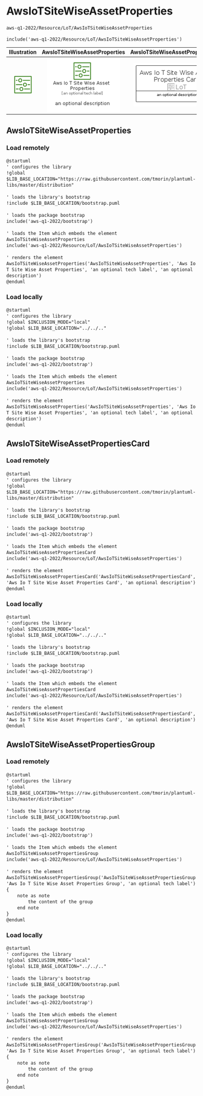 # AwsIoTSiteWiseAssetProperties


```text
aws-q1-2022/Resource/LoT/AwsIoTSiteWiseAssetProperties
```

```text
include('aws-q1-2022/Resource/LoT/AwsIoTSiteWiseAssetProperties')
```



| Illustration | AwsIoTSiteWiseAssetProperties | AwsIoTSiteWiseAssetPropertiesCard | AwsIoTSiteWiseAssetPropertiesGroup |
| :---: | :---: | :---: | :---: |
| ![illustration for Illustration](../../../aws-q1-2022/Resource/LoT/AwsIoTSiteWiseAssetProperties.png) | ![illustration for AwsIoTSiteWiseAssetProperties](../../../aws-q1-2022/Resource/LoT/AwsIoTSiteWiseAssetProperties.Local.png) | ![illustration for AwsIoTSiteWiseAssetPropertiesCard](../../../aws-q1-2022/Resource/LoT/AwsIoTSiteWiseAssetPropertiesCard.Local.png) | ![illustration for AwsIoTSiteWiseAssetPropertiesGroup](../../../aws-q1-2022/Resource/LoT/AwsIoTSiteWiseAssetPropertiesGroup.Local.png) |




## AwsIoTSiteWiseAssetProperties

### Load remotely
```plantuml
@startuml
' configures the library
!global $LIB_BASE_LOCATION="https://raw.githubusercontent.com/tmorin/plantuml-libs/master/distribution"

' loads the library's bootstrap
!include $LIB_BASE_LOCATION/bootstrap.puml

' loads the package bootstrap
include('aws-q1-2022/bootstrap')

' loads the Item which embeds the element AwsIoTSiteWiseAssetProperties
include('aws-q1-2022/Resource/LoT/AwsIoTSiteWiseAssetProperties')

' renders the element
AwsIoTSiteWiseAssetProperties('AwsIoTSiteWiseAssetProperties', 'Aws Io T Site Wise Asset Properties', 'an optional tech label', 'an optional description')
@enduml
```

### Load locally
```plantuml
@startuml
' configures the library
!global $INCLUSION_MODE="local"
!global $LIB_BASE_LOCATION="../../.."

' loads the library's bootstrap
!include $LIB_BASE_LOCATION/bootstrap.puml

' loads the package bootstrap
include('aws-q1-2022/bootstrap')

' loads the Item which embeds the element AwsIoTSiteWiseAssetProperties
include('aws-q1-2022/Resource/LoT/AwsIoTSiteWiseAssetProperties')

' renders the element
AwsIoTSiteWiseAssetProperties('AwsIoTSiteWiseAssetProperties', 'Aws Io T Site Wise Asset Properties', 'an optional tech label', 'an optional description')
@enduml
```

## AwsIoTSiteWiseAssetPropertiesCard

### Load remotely
```plantuml
@startuml
' configures the library
!global $LIB_BASE_LOCATION="https://raw.githubusercontent.com/tmorin/plantuml-libs/master/distribution"

' loads the library's bootstrap
!include $LIB_BASE_LOCATION/bootstrap.puml

' loads the package bootstrap
include('aws-q1-2022/bootstrap')

' loads the Item which embeds the element AwsIoTSiteWiseAssetPropertiesCard
include('aws-q1-2022/Resource/LoT/AwsIoTSiteWiseAssetProperties')

' renders the element
AwsIoTSiteWiseAssetPropertiesCard('AwsIoTSiteWiseAssetPropertiesCard', 'Aws Io T Site Wise Asset Properties Card', 'an optional description')
@enduml
```

### Load locally
```plantuml
@startuml
' configures the library
!global $INCLUSION_MODE="local"
!global $LIB_BASE_LOCATION="../../.."

' loads the library's bootstrap
!include $LIB_BASE_LOCATION/bootstrap.puml

' loads the package bootstrap
include('aws-q1-2022/bootstrap')

' loads the Item which embeds the element AwsIoTSiteWiseAssetPropertiesCard
include('aws-q1-2022/Resource/LoT/AwsIoTSiteWiseAssetProperties')

' renders the element
AwsIoTSiteWiseAssetPropertiesCard('AwsIoTSiteWiseAssetPropertiesCard', 'Aws Io T Site Wise Asset Properties Card', 'an optional description')
@enduml
```

## AwsIoTSiteWiseAssetPropertiesGroup

### Load remotely
```plantuml
@startuml
' configures the library
!global $LIB_BASE_LOCATION="https://raw.githubusercontent.com/tmorin/plantuml-libs/master/distribution"

' loads the library's bootstrap
!include $LIB_BASE_LOCATION/bootstrap.puml

' loads the package bootstrap
include('aws-q1-2022/bootstrap')

' loads the Item which embeds the element AwsIoTSiteWiseAssetPropertiesGroup
include('aws-q1-2022/Resource/LoT/AwsIoTSiteWiseAssetProperties')

' renders the element
AwsIoTSiteWiseAssetPropertiesGroup('AwsIoTSiteWiseAssetPropertiesGroup', 'Aws Io T Site Wise Asset Properties Group', 'an optional tech label') {
    note as note
        the content of the group
    end note
}
@enduml
```

### Load locally
```plantuml
@startuml
' configures the library
!global $INCLUSION_MODE="local"
!global $LIB_BASE_LOCATION="../../.."

' loads the library's bootstrap
!include $LIB_BASE_LOCATION/bootstrap.puml

' loads the package bootstrap
include('aws-q1-2022/bootstrap')

' loads the Item which embeds the element AwsIoTSiteWiseAssetPropertiesGroup
include('aws-q1-2022/Resource/LoT/AwsIoTSiteWiseAssetProperties')

' renders the element
AwsIoTSiteWiseAssetPropertiesGroup('AwsIoTSiteWiseAssetPropertiesGroup', 'Aws Io T Site Wise Asset Properties Group', 'an optional tech label') {
    note as note
        the content of the group
    end note
}
@enduml
```

